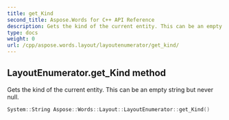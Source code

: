 ```yaml
---
title: get_Kind
second_title: Aspose.Words for C++ API Reference
description: Gets the kind of the current entity. This can be an empty string but never null. 
type: docs
weight: 0
url: /cpp/aspose.words.layout/layoutenumerator/get_kind/
---
```

## LayoutEnumerator.get_Kind method


Gets the kind of the current entity. This can be an empty string but never null.

```cpp
System::String Aspose::Words::Layout::LayoutEnumerator::get_Kind()
```

